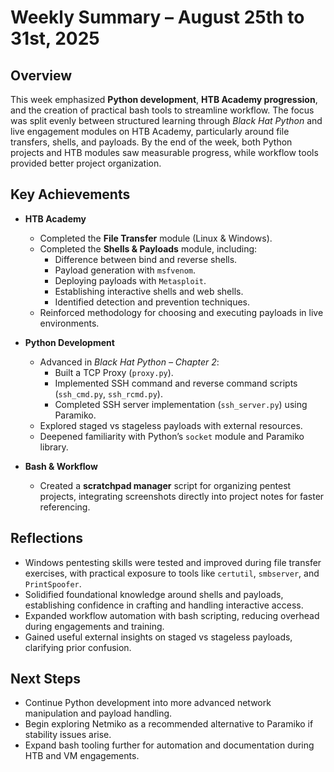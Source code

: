 # Weekly Summary – August 25th to 31st, 2025

## Overview
This week emphasized **Python development**, **HTB Academy progression**, and the creation of practical bash tools to streamline workflow. The focus was split evenly between structured learning through *Black Hat Python* and live engagement modules on HTB Academy, particularly around file transfers, shells, and payloads. By the end of the week, both Python projects and HTB modules saw measurable progress, while workflow tools provided better project organization.

## Key Achievements

- **HTB Academy**
  - Completed the **File Transfer** module (Linux & Windows).
  - Completed the **Shells & Payloads** module, including:
    - Difference between bind and reverse shells.
    - Payload generation with `msfvenom`.
    - Deploying payloads with `Metasploit`.
    - Establishing interactive shells and web shells.
    - Identified detection and prevention techniques.
  - Reinforced methodology for choosing and executing payloads in live environments.

- **Python Development**
  - Advanced in *Black Hat Python – Chapter 2*:
    - Built a TCP Proxy (`proxy.py`).
    - Implemented SSH command and reverse command scripts (`ssh_cmd.py`, `ssh_rcmd.py`).
    - Completed SSH server implementation (`ssh_server.py`) using Paramiko.
  - Explored staged vs stageless payloads with external resources.
  - Deepened familiarity with Python’s `socket` module and Paramiko library.

- **Bash & Workflow**
  - Created a **scratchpad manager** script for organizing pentest projects, integrating screenshots directly into project notes for faster referencing.

## Reflections
- Windows pentesting skills were tested and improved during file transfer exercises, with practical exposure to tools like `certutil`, `smbserver`, and `PrintSpoofer`.
- Solidified foundational knowledge around shells and payloads, establishing confidence in crafting and handling interactive access.
- Expanded workflow automation with bash scripting, reducing overhead during engagements and training.
- Gained useful external insights on staged vs stageless payloads, clarifying prior confusion.

## Next Steps
- Continue Python development into more advanced network manipulation and payload handling.
- Begin exploring Netmiko as a recommended alternative to Paramiko if stability issues arise.
- Expand bash tooling further for automation and documentation during HTB and VM engagements.
